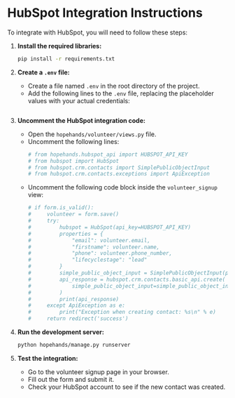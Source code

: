 # HubSpot Integration Instructions

To integrate with HubSpot, you will need to follow these steps:

1. **Install the required libraries:**
   ```bash
   pip install -r requirements.txt
   ```

2. **Create a `.env` file:**
   - Create a file named `.env` in the root directory of the project.
   - Add the following lines to the `.env` file, replacing the placeholder values with your actual credentials:
     ```
     
     ```

3. **Uncomment the HubSpot integration code:**
   - Open the `hopehands/volunteer/views.py` file.
   - Uncomment the following lines:
     ```python
     # from hopehands.hubspot_api import HUBSPOT_API_KEY
     # from hubspot import HubSpot
     # from hubspot.crm.contacts import SimplePublicObjectInput
     # from hubspot.crm.contacts.exceptions import ApiException
     ```
   - Uncomment the following code block inside the `volunteer_signup` view:
     ```python
     # if form.is_valid():
     #     volunteer = form.save()
     #     try:
     #         hubspot = HubSpot(api_key=HUBSPOT_API_KEY)
     #         properties = {
     #             "email": volunteer.email,
     #             "firstname": volunteer.name,
     #             "phone": volunteer.phone_number,
     #             "lifecyclestage": "lead"
     #         }
     #         simple_public_object_input = SimplePublicObjectInput(properties=properties)
     #         api_response = hubspot.crm.contacts.basic_api.create(
     #             simple_public_object_input=simple_public_object_input
     #         )
     #         print(api_response)
     #     except ApiException as e:
     #         print("Exception when creating contact: %s\n" % e)
     #     return redirect('success')
     ```

4. **Run the development server:**
   ```bash
   python hopehands/manage.py runserver
   ```

5. **Test the integration:**
   - Go to the volunteer signup page in your browser.
   - Fill out the form and submit it.
   - Check your HubSpot account to see if the new contact was created.
